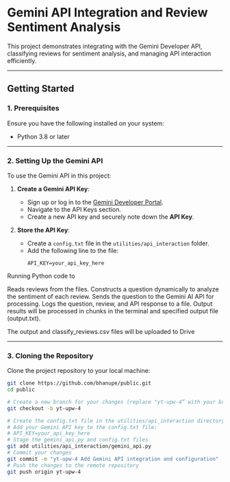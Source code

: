 # Gemini API Integration and Review Sentiment Analysis

This project demonstrates integrating with the Gemini Developer API, classifying reviews for sentiment analysis, and managing API interaction efficiently.

---

## Getting Started

### 1. Prerequisites
Ensure you have the following installed on your system:
- Python 3.8 or later

---

### 2. Setting Up the Gemini API
To use the Gemini API in this project:

1. **Create a Gemini API Key**:
   - Sign up or log in to the [Gemini Developer Portal](https://developers.gemini.com).
   - Navigate to the API Keys section.
   - Create a new API key and securely note down the **API Key**.

2. **Store the API Key**:
   - Create a `config.txt` file in the `utilities/api_interaction` folder.
   - Add the following line to the file:
     ```
     API_KEY=your_api_key_here
     ```
Running Python code to 

Reads reviews from the files.
Constructs a question dynamically to analyze the sentiment of each review.
Sends the question to the Gemini AI API for processing.
Logs the question, review, and API response to a file.
Output results will be processed in chunks in the terminal and specified output file (output.txt).

The output and classify_reviews.csv files will be uploaded to Drive 

---

### 3. Cloning the Repository
Clone the project repository to your local machine:
```bash
git clone https://github.com/bhanupe/public.git
cd public

# Create a new branch for your changes (replace "yt-upw-4” with your branch name)
git checkout -b yt-upw-4 

# Create the config.txt file in the utilities/api_interaction directory 
# Add your Gemini API key to the config.txt file: 
# API_KEY=your_api_key_here 
# Stage the gemini_api.py and config.txt files 
git add utilities/api_interaction/gemini_api.py  
# Commit your changes 
git commit -m "yt-upw-4 Add Gemini API integration and configuration" 
# Push the changes to the remote repository 
git push origin yt-upw-4


